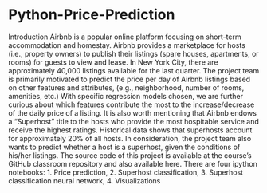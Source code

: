 # Python-Price-Prediction

Introduction
Airbnb is a popular online platform focusing on short-term accommodation and homestay. Airbnb provides a marketplace for hosts (i.e., property owners) to publish their listings (spare houses, apartments, or rooms) for guests to view and lease. In New York City, there are approximately 40,000 listings available for the last quarter.
The project team is primarily motivated to predict the price per day of Airbnb listings based on other features and attributes, (e.g., neighborhood, number of rooms, amenities, etc.) With specific regression models chosen, we are further curious about which features contribute the most to the increase/decrease of the daily price of a listing.
It is also worth mentioning that Airbnb endows a “Superhost” title to the hosts who provide the most hospitable service and receive the highest ratings. Historical data shows that superhosts account for approximately 20% of all hosts. In consideration, the project team also wants to predict whether a host is a superhost, given the conditions of his/her listings.
The source code of this project is available at the course’s GitHub classroom repository and also available here. There are four ipython notebooks: 1. Price prediction, 2. Superhost classification, 3. Superhost classification neural network, 4. Visualizations 
